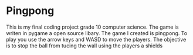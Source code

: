 # Pingpong
This is my final coding project grade 10 computer science. The game is writen in pygame a open source libary. The game I created is pingpong.
To play you use the arrow keys and WASD to move the players. The objective is to stop the ball from tucing the wall using the players a shields
